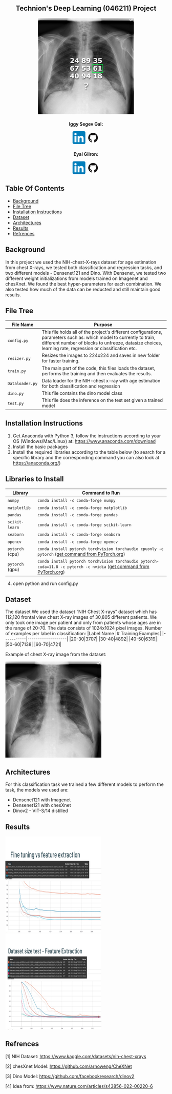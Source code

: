<h2 align="center">Technion's Deep Learning (046211) Project
</h2> 
<p align="center">
<img src="./xray_61.png" width="300" height="300" />
  </p>
<h4 align="center">
    Iggy Segev Gal:
  
  <a href="https://www.linkedin.com/in/iggy-s-6a53b619a/"><img src="./LinkedIn_icon.png" width="40" height="40"/></a>
    <a href="https://github.com/iggysegevgal"><img src="./GitHub_logo.png" width="40" height="40"/></a>
</a>

<h4 align="center">
    Eyal Gilron:
  
  <a href="https://www.linkedin.com/in/eyal-gilron-9305ab151/"><img src="./LinkedIn_icon.png" width="40" height="40"/></a>
    <a href="https://github.com/eyalgilron"><img src="./GitHub_logo.png" width="40" height="40"/></a>
</a>

Table Of Contents
--
* [Background](#background)
* [File Tree](#file-tree)
* [Installation Instructions](#installation-instructions)
* [Dataset](#dataset)
* [Architectures](#architectures)
* [Results](#results)
* [Refrences](#refrences)

## Background
In this project we used the NIH-chest-X-rays dataset for age estimation from chest X-rays, we tested both classification and regression tasks, and two different models - Densenet121 and Dino. With Densenet, we tested two different weight initializations from models trained on Imagenet and chesXnet. We found the best hyper-parameters for each combination. We also tested how much of the data can be reducted and still maintain good results.

## File Tree
|File Name | Purpose |
|----------|---------|
|`config.py`|This file holds all of the project's different configurations, parameters such as: which model to currently to train, different number of blocks to unfreeze, datasize choices, learning rate, regression or classification etc.|
|`resizer.py`| Resizes the images to 224x224 and saves in new folder for faster training.|
|`train.py`| The main part of the code, this files loads the dataset, performs the training and then evaluates the results.|
|`Dataloader.py`| Data loader for the NIH-chest x-ray with age estimation for both classification and regression|
|`dino.py`| This file contains the dino model class|
|`test.py`| This file does the inference on the test set given a trained model |

## Installation Instructions

1. Get Anaconda with Python 3, follow the instructions according to your OS (Windows/Mac/Linux) at: https://www.anaconda.com/download
2. Install the basic packages
3. Install the required libraries according to the table below (to search for a specific library and the corresponding command you can also look at https://anaconda.org/)

## Libraries to Install

|Library         | Command to Run |
|----------------|---------|
|`numpy`|  `conda install -c conda-forge numpy`|
|`matplotlib`|  `conda install -c conda-forge matplotlib`|
|`pandas`|  `conda install -c conda-forge pandas`|
|`scikit-learn`|  `conda install -c conda-forge scikit-learn`|
|`seaborn`|  `conda install -c conda-forge seaborn`|
|`opencv`| `conda install -c conda-forge opencv`|
|`pytorch` (cpu)| `conda install pytorch torchvision torchaudio cpuonly -c pytorch` (<a href="https://pytorch.org/get-started/locally/">get command from PyTorch.org</a>)|
|`pytorch` (gpu)| `conda install pytorch torchvision torchaudio pytorch-cuda=11.8 -c pytorch -c nvidia` (<a href="https://pytorch.org/get-started/locally/">get command from PyTorch.org</a>)|

4. open python and run config.py

## Dataset
The dataset We used the dataset “NIH Chest X-rays” dataset which has 112,120 frontal view chest X-ray images of 30,805 different patients.
We only took one image per patient and only from patients whose ages are in the range of 20-70.
The data consists of 1024x1024 pixel images.
Number of examples per label in classification:
|Label Name |# Training Examples|
|-----------|-------------------|
|20-30|3707|
|30-40|4892|
|40-50|6319|
|50-60|7138|
|60-70|4721|

Example of chest X-ray image from the dataset:

<img src="./xray.jpg" width="300" height="300" />


## Architectures
For this classification task we trained a few different models to perform the task, the models we used are:
* Densenet121 with Imagenet
* Densenet121 with chesXnet
* Dinov2 - ViT-S/14 distilled


## Results

<p float="left">
  <img src="./finetune_vs_featurex.png" width="300" height="300" />
  <img src="./datasizes.png" width="300" height="300" /> 
</p>


## Refrences
[1] NIH Dataset: https://www.kaggle.com/datasets/nih-chest-xrays

[2] chesXnet Model: https://github.com/arnoweng/CheXNet

[3] Dino Model: https://github.com/facebookresearch/dinov2

[4] Idea from: https://www.nature.com/articles/s43856-022-00220-6

